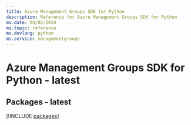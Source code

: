 ```yaml
---
title: Azure Management Groups SDK for Python
description: Reference for Azure Management Groups SDK for Python
ms.date: 04/02/2024
ms.topic: reference
ms.devlang: python
ms.service: managementgroups
---
```

# Azure Management Groups SDK for Python - latest
## Packages - latest
[!INCLUDE [packages](management-groups-index.md)]